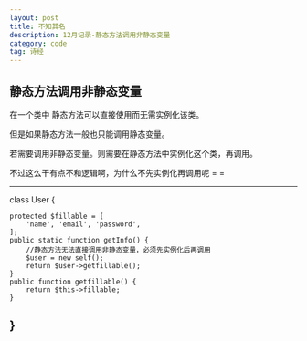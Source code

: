 ```yaml
---
layout: post
title: 不知其名
description: 12月记录-静态方法调用非静态变量
category: code
tag: 诗经
---
```


## 静态方法调用非静态变量  

在一个类中 静态方法可以直接使用而无需实例化该类。  

但是如果静态方法一般也只能调用静态变量。  

若需要调用非静态变量。则需要在静态方法中实例化这个类，再调用。  

不过这么干有点不和逻辑啊，为什么不先实例化再调用呢 = =   

---
class User {
	
	protected $fillable = [
		'name', 'email', 'password',
	];
	public static function getInfo() {
		//静态方法无法直接调用非静态变量，必须先实例化后再调用
		$user = new self();
		return $user->getfillable();
	}
	public function getfillable() {
		return $this->fillable;
	}
}
---







